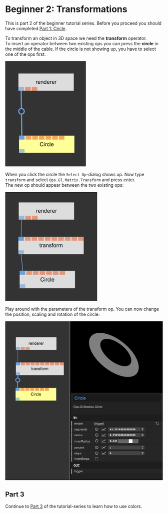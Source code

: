 # Beginner 2: Transformations

This is part 2 of the beginner tutorial series. Before you proceed you should have completed [Part 1: Circle](../beginner1_circle/beginner1_circle.md).

To transform an object in 3D space we need the **transform** operator.  
To insert an operator between two existing ops you can press the **circle** in the middle of the cable. If the circle is not showing up, you have to select one of the ops first.

![](img/beginner_circle_trans1.png)

When you click the circle the `Select Op`-dialog shows up. Now type `transform` and select `Ops.Gl.Matrix.Transform` and press enter.  
The new op should appear between the two existing ops:  

![](img/beginner_circle_trans2.png)

Play around with the parameters of the transform op. You can now change the position, scaling and rotation of the circle:  

![](img/beginner_circle_transform.png)

## Part 3

Continue to [Part 3](../beginner3_color/beginner3_color.md) of the tutorial-series to learn how to use colors.
